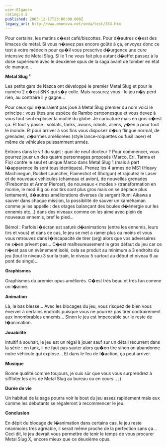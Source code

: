 ```yaml
---
user:Elgaern
rating:4.5
published: 2003-12-17T23:00:00.000Z
legacy_url: http://www.emunova.net/veda/test/353.htm
---
```

Pour certains, les matins c�est café/biscottes. Pour d�autres c�est des limaces de métal. Si vous n�avez pas encore goûté à ça, envoyez donc ce test à votre médecin pour qu�il vous prescrive d�urgence une cure intensive de Metal Slug. Si le 1 ne vous fait plus autant d�effet passez à la dose supérieure avec le deuxième opus de la saga avant de tomber en état de manque...  

  

**Metal Slug ²**  

Les petits gars de Nazca ont développé le premier Metal Slug et pour le numéro 2 c�est SNK qui s�y colle. Mais rassurez vous : le jeu n�y perd rien, au contraire il y gagne...  

  

Pour ceux qui n�auraient pas joué à Metal Slug premier du nom voici le principe : vous êtes une espèce de Rambo cartoonesque et vous devez à vous tout seul exploser la moitié du globe. Je caricature mais en gros c�est ça. Et tout y passe : soldats, tanks, avions, robots, aliens, y�en a pour tout le monde. Et pour arriver à vos fins vous disposez d�un flingue normal, de grenades, d�armes améliorées (style lance-roquettes ou fusil laser) et même de véhicules puissamment armés.  

  

Entrons dans le vif du sujet : quoi de neuf docteur ? Pour commencer, vous pourrez jouer un des quatre personnages proposés (Marco, Eri, Tarma et Fio) contre le seul et unique Marco dans Metal Slug 1 (mais à part l�apparence ils sont tous identiques). Prenez les 4 armes de MS1 (Heavy Machinegun, Rocket Launcher, Flameshot et Shotgun) et rajoutez le Laser et de nouveaux véhicules (chameau et avion), de nouvelles grenades (Firebombs et Armor Piercer), de nouveaux « modes » (transformation en momie, le mod Big où nos tirs sont plus gros mais on se déplace plus lentement), d�autres améliorations diverses (le sergent Rumi Aikawa a sauver dans chaque mission, la possibilité de sauver un kaméhaman comme je les appelle : des otages balançant des boules d�énergie sur les ennemis etc...) dans des niveaux comme on les aime avec plein de nouveaux ennemis, bref le pied...  

  

Bémol : Parfois l�écran est saturé d�animations (entre les ennemis, leurs tirs et vous) et dans ce cas, le jeu se met a ramer plus ou moins et vous vous retrouvez dans l�incapacité de tirer (arg) alors que vos adversaires ne s�en privent pas... C�est malheureusement le gros défaut du jeu car ce n�est pas un évènement isolé, cela se produit au minimum a 3 endroits du jeu (tout le niveau 3 sur la train, le niveau 5 surtout au début et niveau 6 au pont de singe)...  

  

  

  

  

**Graphismes**  

Graphismes du premier opus améliorés. C�est très beau et très fun comme on l�aime.  

  

**Animation**  

Là, le bas blesse... Avec les blocages du jeu, vous risquez de bien vous énerver à certains endroits puisque vous ne pourrez pas tirer contrairement aux innombrables ennemis... Sinon le jeu est impeccable sur le reste de l�animation.  

  

**Jouabilité**  

Intuitif à souhait, le jeu est un régal à jouer sauf sur un détail récurrent dans la série : en tank, il ne faut pas sauter alors qu�on tire sinon on abandonne notre véhicule qui explose... Et dans le feu de l�action, ça peut arriver.  

  

**Musique**  

Bonne qualité comme toujours, je suis sûr que vous vous surprendrez à siffloter les airs de Metal Slug au bureau ou en cours... ;)  

  

**Durée de vie**  

Un habitué de la saga pourra voir le bout du jeu assez rapidement mais eux comme les débutants se régaleront à recommencer le jeu.  

  

  

**Conclusion**  

En dépit du blocage de l�animation dans certains cas, le jeu reste néanmoins très agréable, il serait même proche de la perfection sans ça... Ceci dit, le jeu devrait vous permettre de tenir le temps de vous procurer Metal Slug X, encore mieux que ce deuxième opus.